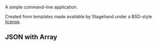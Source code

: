 A simple command-line application.

Created from templates made available by Stagehand under a BSD-style
[license](https://github.com/dart-lang/stagehand/blob/master/LICENSE).

## JSON with Array